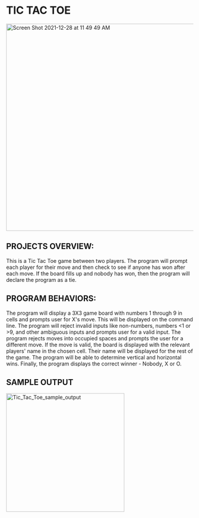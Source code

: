 
# TIC TAC TOE

<img width="556" alt="Screen Shot 2021-12-28 at 11 49 49 AM" src="https://user-images.githubusercontent.com/59630489/147601970-84c0078d-8c6f-434d-ba12-127205a1fa3f.png">

## PROJECTS OVERVIEW:

This is a Tic Tac Toe game between two players. The program will prompt each player for their move and then check to see if anyone has won after each move. If the board fills up and nobody has won, then the program will declare the program as a tie.

## PROGRAM BEHAVIORS:

The program will display a 3X3 game board with numbers 1 through 9 in cells and prompts user for X's move. This will be displayed on the command line.
The program will reject invalid inputs like non-numbers, numbers <1 or >9, and other ambiguous inputs and prompts user for a valid input.
The program rejects moves into occupied spaces and prompts the user for a different move. If the move is valid, the board is displayed with the relevant players' name in the chosen cell. Their name will be displayed for the rest of the game.
The program will be able to determine vertical and horizontal wins.
Finally, the program displays the correct winner - Nobody, X or O.

## SAMPLE OUTPUT 


<img width="318" alt="Tic_Tac_Toe_sample_output" src="https://user-images.githubusercontent.com/59630489/147602243-c4a8864f-daca-4846-807b-a64bd5ef9d54.png">

